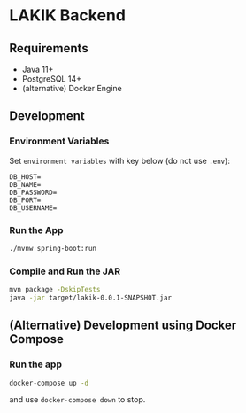 # LAKIK Backend
## Requirements
- Java 11+ 
- PostgreSQL 14+
- (alternative) Docker Engine
## Development
### Environment Variables
Set `environment variables` with key below (do not use `.env`):
```env
DB_HOST=
DB_NAME=
DB_PASSWORD=
DB_PORT=
DB_USERNAME=
```
### Run the App
```bash
./mvnw spring-boot:run
```
### Compile and Run the JAR
```bash
mvn package -DskipTests
java -jar target/lakik-0.0.1-SNAPSHOT.jar
```
## (Alternative) Development using Docker Compose
### Run the app
```bash
docker-compose up -d
```
and use `docker-compose down` to stop.